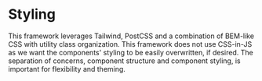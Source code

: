 <script>
  // import Image from '../../image.svelte';

  // export let data;
</script>

# Styling

This framework leverages Tailwind, PostCSS and a combination of BEM-like CSS with utility class organization. This framework does not use CSS-in-JS as we want the components' styling to be easily overwritten, if desired. The separation of concerns, component structure and component styling, is important for flexibility and theming.
